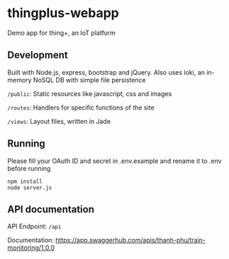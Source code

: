 # thingplus-webapp
Demo app for thing+, an IoT platform

## Development
Built with Node.js, express, bootstrap and jQuery. Also uses loki, an in-memory NoSQL DB with simple file persistence

`/public`: Static resources like javascript, css and images

`/routes`: Handlers for specific functions of the site

`/views`: Layout files, written in Jade

## Running
Please fill your OAuth ID and secret in .env.example and rename it to .env before running

    npm install
    node server.js

## API documentation
API Endpoint: `/api`

Documentation: https://app.swaggerhub.com/apis/thanh-phu/train-monitoring/1.0.0